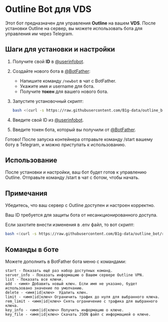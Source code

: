 # Outline Bot для VDS

Этот бот предназначен для управления **Outline** на вашем **VDS**. После установки Outline на сервер, вы можете использовать бота для управления им через Telegram.

## Шаги для установки и настройки

1. Получите свой **ID** в [@userinfobot](https://t.me/userinfobot).
   
2. Создайте нового бота в [@BotFather](https://t.me/BotFather):
   - Напишите команду `/newbot` в чат с BotFather.
   - Укажите имя и username для бота.
   - Получите **токен** для вашего нового бота.

3. Запустите установочный скрипт:
   ```bash
   bash <(curl -s https://raw.githubusercontent.com/B1g-data/outline_bot/refs/heads/main/install_and_run.sh)
   ```
4. Введите свой ID из [@userinfobot](https://t.me/userinfobot).

5. Введите токен бота, который вы получили от [@BotFather](https://t.me/BotFather).

Готово! После запуска контейнера отправьте команду /start вашему боту в Telegram, и можно приступать к использованию.

## Использование
После установки и настройки, ваш бот будет готов к управлению Outline. Отправьте команду /start в чат с ботом, чтобы начать.

## Примечания
Убедитесь, что ваш сервер с Outline доступен и настроен корректно.

Ваш ID требуется для защиты бота от несанкционированного доступа.

Если захотите внести изменения в .env файл, то вот скрипт:
   ```bash
   bash <(curl -s https://raw.githubusercontent.com/B1g-data/outline_bot/refs/heads/main/env_change.sh)
   ```
## Команды в боте
Можете дополнить в BotFather бота меню с командами:
   ```
start - Показать ещё раз набор доступных команд.
server_info - Показать информацию о Вашем сервере Outline VPN.
list - Показать все ключи.
add - <имя> Добавить новый ключ. Если имя не указано, будет использовано значение по умолчанию.
delete - <имя|id|ключ>  Удалить ключ.
limit - <имя|id|ключ> Ограничить трафик до нуля для выбранного ключа.
rem_limit - <имя|id|ключ> Снять ограничение с трафика для выбранного ключа.
key_info - <имя|id|ключ> Получить информацию о ключе.
key_file - <имя|id|ключ> Скачать JSON файл с информацией о ключе.
   ```
